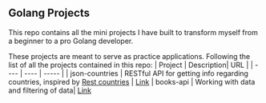 ## Golang Projects

This repo contains all the mini projects I have built to transform myself from a beginner to a pro Golang developer.

These projects are meant to serve as practice applications.
Following the list of all the projects contained in this repo:
| Project | Description|  URL |
| ---- | ---- | ----- | 
| json-countries | RESTful API for getting info regarding countries, inspired by [Rest countries](https://restcountries.com/) | [Link](https://github.com/rakesh-gupta29/golang-projects/tree/json-countries)
| books-api | Working with data and filtering of data| [Link](https://github.com/rakesh-gupta29/golang-projects/tree/books-api)
